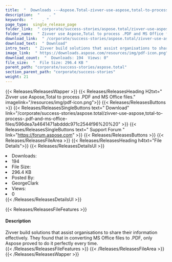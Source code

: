 ```yaml
---
title:  "  Downloads ---Aspose.Total-zivver-use-aspose,total-to-process-.pdf-and-ms-office-files . " 
description:  "    . " 
keywords:  "    . " 
page_type:  single_release_page
folder_link:  " corporate/success-stories/aspose.total/zivver-use-aspose,total-to-process-.pdf-and-ms-office-files/"
folder_name:  " Zivver use Aspose,Total to process .PDF and MS Office files."
download_link:  " /corporate/success-stories/aspose.total/zivver-use-aspose,total-to-process-.pdf-and-ms-office-files/596dea7a4641471abdddc971c2544f96"
download_text:  " Download"
intro_text:  " Zivver build solutions that assist organisations to share their information effe..."
image_link:  " https://downloads.aspose.com/resources/img/pdf-icon.png"
download_count:  "  Downloads: 194  Views: 0"
file_size:  "  File Size: 296.4 KB "
parent_path: "corporate/success-stories/aspose.total"
section_parent_path: "corporate/success-stories"
weight: 21 
---
```


{{< Releases/ReleasesWapper >}}
  {{< Releases/ReleasesHeading H2txt=" Zivver use Aspose,Total to process .PDF and MS Office files." imagelink="/resources/img/pdf-icon.png">}}
  {{< Releases/ReleasesButtons >}}
    {{< Releases/ReleasesSingleButtons text=" Download" link="/corporate/success-stories/aspose.total/zivver-use-aspose,total-to-process-.pdf-and-ms-office-files/596dea7a4641471abdddc971c2544f96%20%20" >}}
    {{< Releases/ReleasesSingleButtons text=" Support Forum " link="https://forum.aspose.com" >}}
  {{< Releases/ReleasesButtons >}}
  {{< Releases/ReleasesFileArea >}}
    {{< Releases/ReleasesHeading h4txt="File Details">}}
    {{< Releases/ReleasesDetailsUl >}}
             <li>Downloads:</li><li>194</li><li>File Size:</li><li>296.4 KB</li><li>Posted By:</li><li>GeorgeClark</li><li>Views:</li><li>0</li>
    {{< /Releases/ReleasesDetailsUl >}}

  {{< Releases/ReleasesFileFeatures >}}
      <h4>Description</h4><div class="HTMLDescription">Zivver build solutions that assist organisations to share their information effectively. They found that in converting MS Office files to .PDF, only Aspose proved to do it perfectly every time.</div>
  {{< /Releases/ReleasesFileFeatures >}}
 {{< /Releases/ReleasesFileArea >}}
{{< /Releases/ReleasesWapper >}}


